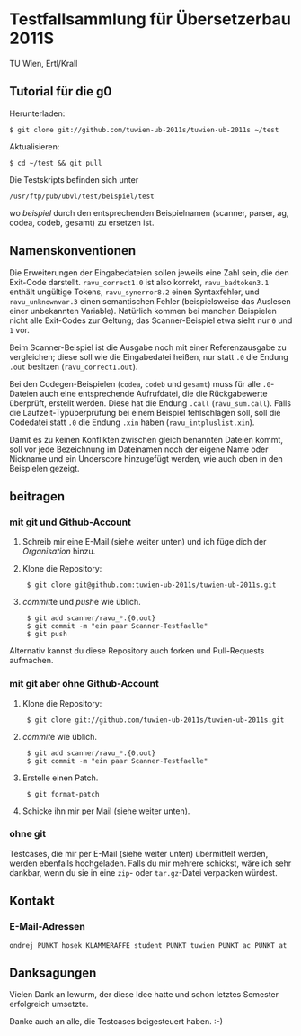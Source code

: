 # Testfallsammlung für Übersetzerbau 2011S

TU Wien, Ertl/Krall

## Tutorial für die g0

Herunterladen:

    $ git clone git://github.com/tuwien-ub-2011s/tuwien-ub-2011s ~/test

Aktualisieren:

    $ cd ~/test && git pull

Die Testskripts befinden sich unter

    /usr/ftp/pub/ubvl/test/beispiel/test

wo _beispiel_ durch den entsprechenden Beispielnamen (scanner, parser, ag, codea, codeb, gesamt) zu ersetzen ist.

## Namenskonventionen

Die Erweiterungen der Eingabedateien sollen jeweils eine Zahl sein, die den Exit-Code darstellt. `ravu_correct1.0` ist also korrekt, `ravu_badtoken3.1` enthält ungültige Tokens, `ravu_synerror8.2` einen Syntaxfehler, und `ravu_unknownvar.3` einen semantischen Fehler (beispielsweise das Auslesen einer unbekannten Variable). Natürlich kommen bei manchen Beispielen nicht alle Exit-Codes zur Geltung; das Scanner-Beispiel etwa sieht nur `0` und `1` vor.

Beim Scanner-Beispiel ist die Ausgabe noch mit einer Referenzausgabe zu vergleichen; diese soll wie die Eingabedatei heißen, nur statt `.0` die Endung `.out` besitzen (`ravu_correct1.out`).

Bei den Codegen-Beispielen (`codea`, `codeb` und `gesamt`) muss für alle `.0`-Dateien auch eine entsprechende Aufrufdatei, die die Rückgabewerte überprüft, erstellt werden. Diese hat die Endung `.call` (`ravu_sum.call`). Falls die Laufzeit-Typüberprüfung bei einem Beispiel fehlschlagen soll, soll die Codedatei statt `.0` die Endung `.xin` haben (`ravu_intpluslist.xin`).

Damit es zu keinen Konflikten zwischen gleich benannten Dateien kommt, soll vor jede Bezeichnung im Dateinamen noch der eigene Name oder Nickname und ein Underscore hinzugefügt werden, wie auch oben in den Beispielen gezeigt.

## beitragen

### mit git und Github-Account

1. Schreib mir eine E-Mail (siehe weiter unten) und ich füge dich der *Organisation* hinzu.

2. Klone die Repository:

        $ git clone git@github.com:tuwien-ub-2011s/tuwien-ub-2011s.git

3. *commit*te und *push*e wie üblich.

        $ git add scanner/ravu_*.{0,out}
        $ git commit -m "ein paar Scanner-Testfaelle"
        $ git push

Alternativ kannst du diese Repository auch forken und Pull-Requests aufmachen.

### mit git aber ohne Github-Account

1. Klone die Repository:

        $ git clone git://github.com/tuwien-ub-2011s/tuwien-ub-2011s.git

2. *commit*e wie üblich.

        $ git add scanner/ravu_*.{0,out}
        $ git commit -m "ein paar Scanner-Testfaelle"

3. Erstelle einen Patch.

        $ git format-patch

4. Schicke ihn mir per Mail (siehe weiter unten).

### ohne git

Testcases, die mir per E-Mail (siehe weiter unten) übermittelt werden, werden ebenfalls hochgeladen. Falls du mir mehrere schickst, wäre ich sehr dankbar, wenn du sie in eine `zip`- oder `tar.gz`-Datei verpacken würdest.

## Kontakt

### E-Mail-Adressen

    ondrej PUNKT hosek KLAMMERAFFE student PUNKT tuwien PUNKT ac PUNKT at

## Danksagungen

Vielen Dank an lewurm, der diese Idee hatte und schon letztes Semester erfolgreich umsetzte.

Danke auch an alle, die Testcases beigesteuert haben. :-)
